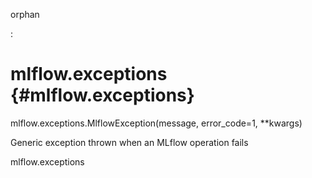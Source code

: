 orphan

:   

# mlflow.exceptions {#mlflow.exceptions}

<div class="exception" markdown="1">

mlflow.exceptions.MlflowException(message, error_code=1, \*\*kwargs)

Generic exception thrown when an MLflow operation fails

</div>

<div class="automodule" markdown="1" members="" undoc-members=""
show-inheritance="" exclude-members="MlflowException">

mlflow.exceptions

</div>

